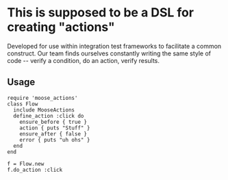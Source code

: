 # This is supposed to be a DSL for creating "actions" 

Developed for use within integration test frameworks to facilitate a common construct.
Our team finds ourselves constantly writing the same style of code -- verify a condition, do an action, verify results.


## Usage
```
require 'moose_actions'
class Flow
  include MooseActions
  define_action :click do 
    ensure_before { true }
    action { puts "Stuff" }
    ensure_after { false }
    error { puts "uh ohs" }
  end
end

f = Flow.new
f.do_action :click
```

